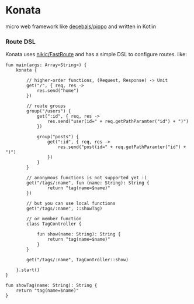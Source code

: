 # Konata

micro web framework like [decebals/pippo][2] and written in Kotlin

### Route DSL

Konata uses [nikic/FastRoute][1] and has a simple DSL to configure routes. like:


```
fun main(args: Array<String>) {
    konata {
    
        // higher-order functions, (Request, Response) -> Unit
        get("/", { req, res ->
            res.send("home")
        })

        // route groups
        group("/users") {
            get(":id", { req, res ->
                res.send("user(id=" + req.getPathParamter("id") + ")")
            })

            group("posts") {
                get(":id", { req, res ->
                    res.send("post(id=" + req.getPathParamter("id") + ")")
                })
            }
        }
        
        // anonymous functions is not supported yet :(
        get("/tags/:name", fun (name: String): String {
        		return "tag(name=$name)"
        })
        
        // but you can use local functions
        get("/tags/:name", ::showTag)
        
        // or member function
        class TagController {

            fun show(name: String): String {
                return "tag(name=$name)"
            }
        }

        get("/tags/:name", TagController::show)

    }.start()
}

fun showTag(name: String): String {
    return "tag(name=$name)"
}
```


[1]: https://github.com/nikic/FastRoute
[2]: https://github.com/decebals/pippo


